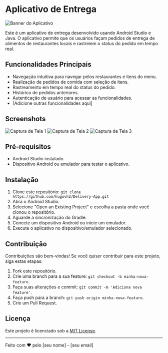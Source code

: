 # Aplicativo de Entrega

![Banner do Aplicativo](link_para_imagem_banner.png)

Este é um aplicativo de entrega desenvolvido usando Android Studio e Java. O aplicativo permite que os usuários façam pedidos de entrega de alimentos de restaurantes locais e rastreiem o status do pedido em tempo real.

## Funcionalidades Principais

- Navegação intuitiva para navegar pelos restaurantes e itens do menu.
- Realização de pedidos de comida com seleção de itens.
- Rastreamento em tempo real do status do pedido.
- Histórico de pedidos anteriores.
- Autenticação de usuário para acessar as funcionalidades.
- [Adicione outras funcionalidades aqui]

## Screenshots

![Captura de Tela 1](screenshots/screenshot1.png)
![Captura de Tela 2](screenshots/screenshot2.png)
![Captura de Tela 3](screenshots/screenshot3.png)

## Pré-requisitos

- Android Studio instalado.
- Dispositivo Android ou emulador para testar o aplicativo.

## Instalação

1. Clone este repositório: `git clone https://github.com/hugovh2/Delivery-App.git`
2. Abra o Android Studio.
3. Selecione "Open an Existing Project" e escolha a pasta onde você clonou o repositório.
4. Aguarde a sincronização do Gradle.
5. Conecte um dispositivo Android ou inicie um emulador.
6. Execute o aplicativo no dispositivo/emulador selecionado.

## Contribuição

Contribuições são bem-vindas! Se você quiser contribuir para este projeto, siga estas etapas:

1. Fork este repositório.
2. Crie uma branch para a sua feature: `git checkout -b minha-nova-feature`.
3. Faça suas alterações e commit: `git commit -m 'Adiciona nova feature'`.
4. Faça push para a branch: `git push origin minha-nova-feature`.
5. Crie um Pull Request.

## Licença

Este projeto é licenciado sob a [MIT License](LICENSE).

---

Feito com ❤️ pelo [seu nome] - [seu email]
